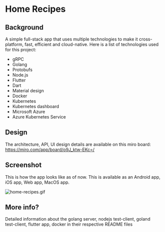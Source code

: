 # Home Recipes

## Background
A simple full-stack app that uses multiple technologies to make it cross-platform, fast, efficient and cloud-native. Here is a list of technologies used for this project:
* gRPC
* Golang
* Protobufs 
* Node.js
* Flutter
* Dart
* Material design
* Docker
* Kubernetes
* Kubernetes dashboard
* Microsoft Azure
* Azure Kubernetes Service

## Design
The architecture, API, UI design details are available on this miro board: https://miro.com/app/board/o9J_ktw-EKc=/

## Screenshot
This is how the app looks like as of now. This is available as an Android app, iOS app, Web app, MacOS app.

![home-recipes.gif](home-recipes.gif)

## More info?
Detailed information about the golang server, nodejs test-client, goland test-client, flutter app, docker in their respective README files

